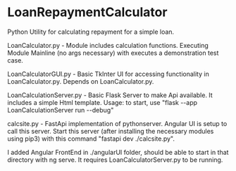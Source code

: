 # LoanRepaymentCalculator
Python Utility for calculating repayment for a simple loan.

LoanCalculator.py - Module includes calculation functions. Executing Module Mainline (no args necessary) with executes a demonstration test case. 

LoanCalculatorGUI.py - Basic TkInter UI for accessing functionality in LoanCalculator.py. Depends on LoanCalculator.py.

LoanCalculationServer.py - Basic Flask Server to make Api available. It includes a simple Html template. Usage: to start, use "flask --app LoanCalculationServer run --debug"

calcsite.py - FastApi implementation of pythonserver. Angular UI is setup to call this server. Start this server (after installing the necessary modules using pip3) with this command "fastapi dev ./calcsite.py".

I added Angular FrontEnd in ./angularUI folder, should be able to start in that directory with ng serve. It requires LoanCalculatorServer.py to be running.